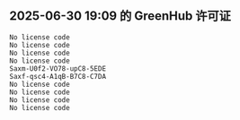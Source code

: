 ## 2025-06-30 19:09 的 GreenHub 许可证
```
No license code
No license code
No license code
No license code
Saxm-U0f2-VO78-upC8-5EDE
Saxf-qsc4-A1qB-B7C8-C7DA
No license code
No license code
No license code
No license code
```
